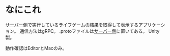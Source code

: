 # なにこれ
[サーバー側](https://github.com/block-cube-lib/lifegame-server-rs)で実行しているライフゲームの結果を取得して表示するアプリケーション。
通信方法はgRPC。
.protoファイルは[サーバー側](https://github.com/block-cube-lib/lifegame-server-rs)に置いてある。
Unity製。

動作確認はEditorとMacのみ。

